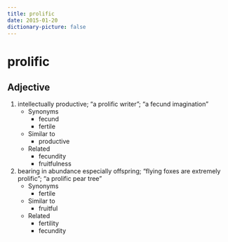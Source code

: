 ```yaml
---
title: prolific
date: 2015-01-20
dictionary-picture: false
---
```


# prolific


## Adjective

1. intellectually productive; “a prolific writer”; “a fecund imagination”
	- Synonyms
		- fecund
		- fertile
	- Similar to
		- productive
	- Related
		- fecundity
		- fruitfulness
2. bearing in abundance especially offspring; “flying foxes are extremely prolific”; “a prolific pear tree”
	- Synonyms
		- fertile
	- Similar to
		- fruitful
	- Related
		- fertility
		- fecundity